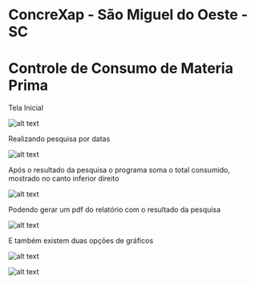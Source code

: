# ConcreXap - São Miguel do Oeste - SC

# Controle de Consumo de Materia Prima
Tela Inicial

![alt text](https://raw.githubusercontent.com/LimaGabr/concrexapbalanca/main/1.png)

Realizando pesquisa por datas

![alt text](https://raw.githubusercontent.com/LimaGabr/concrexapbalanca/main/2.png)

Após o resultado da pesquisa o programa soma o total consumido, mostrado no canto inferior direito

![alt text](https://raw.githubusercontent.com/LimaGabr/concrexapbalanca/main/3.png)

Podendo gerar um pdf do relatório com o resultado da pesquisa

![alt text](https://raw.githubusercontent.com/LimaGabr/concrexapbalanca/main/4.png)

E também existem duas opções de gráficos

![alt text](https://raw.githubusercontent.com/LimaGabr/concrexapbalanca/main/5.png)

![alt text](https://raw.githubusercontent.com/LimaGabr/concrexapbalanca/main/6.png)
